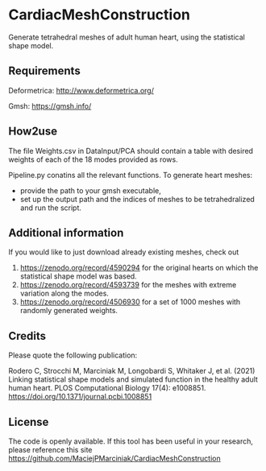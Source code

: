 # CardiacMeshConstruction
Generate tetrahedral meshes of adult human heart, using the statistical shape model.

## Requirements
Deformetrica: http://www.deformetrica.org/

Gmsh: https://gmsh.info/

## How2use
The file Weights.csv in DataInput/PCA should contain a table with desired weights of each of the 18 modes
provided as rows.

Pipeline.py conatins all the relevant functions. To generate heart meshes:
* provide the path to your gmsh executable,
* set up the output path and the indices of meshes to be tetrahedralized and run the script.

## Additional information
If you would like to just download already existing meshes, check out

1. https://zenodo.org/record/4590294 for the original hearts on which the statistical shape model was based.
2. https://zenodo.org/record/4593739 for the meshes with extreme variation along the modes.
3. https://zenodo.org/record/4506930 for a set of 1000 meshes with randomly generated weights.

## Credits

Please quote the following publication:

Rodero C, Strocchi M, Marciniak M, Longobardi S, Whitaker J, et al. (2021) Linking statistical shape models and simulated function in the healthy adult human heart. PLOS Computational Biology 17(4): e1008851. https://doi.org/10.1371/journal.pcbi.1008851

## License

The code is openly available. If this tool has been useful in your research, please reference this site https://github.com/MaciejPMarciniak/CardiacMeshConstruction

